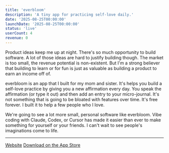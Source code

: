 ```yaml
---
title: 'everbloom'
description: 'A tiny app for practicing self-love daily.'
date: '2025-08-25T00:00:00'
launchDate: '2025-08-25T00:00:00'
status: 'live'
userCount: 4
revenue: 0
---
```


Product ideas keep me up at night. There's so much opportunity to build software. A lot of those ideas are hard to justify building though. The market is too small, the revenue potential is non-existent. But I'm a strong believer that building to learn or for fun is just as valuable as building a product to earn an income off of.

everbloom is an app that I built for my mom and sister. It's helps you build a self-love practice by giving you a new affirmation every day. You speak the affirmation (or type it out) and then add an entry to your micro-journal. It's not something that is going to be bloated with features over time. It's free forever. I built it to help a few people who I love.

We're going to see a lot more small, personal software like everbloom. Vibe coding with Claude, Codex, or Cursor has made it easier than ever to make something for yourself or your friends. I can't wait to see people's imaginations come to life.

---

[Website](https://everbloom.care)
[Download on the App Store](https://apps.apple.com/us/app/everbloom-self-love/id6751177117)
